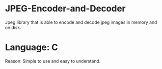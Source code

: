 # JPEG-Encoder-and-Decoder
Jpeg library that is able to encode and decode jpeg images in memory and on disk.

# Language: C
Reason: Simple to use and easy to understand.
